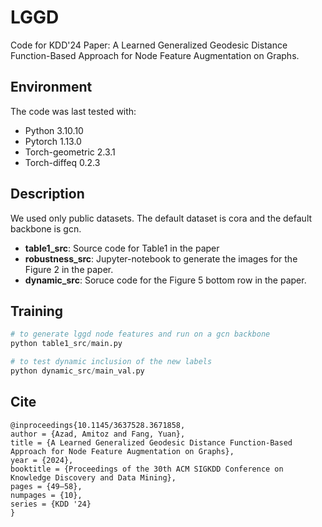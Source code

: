 # LGGD
Code for KDD'24 Paper: A Learned Generalized Geodesic Distance Function-Based Approach for Node Feature Augmentation on Graphs.

## Environment
The code was last tested with:
- Python 3.10.10
- Pytorch 1.13.0
- Torch-geometric 2.3.1
- Torch-diffeq 0.2.3


## Description
We used only public datasets. The default dataset is cora and the default backbone is gcn.

- **table1_src**: Source code for Table1 in the paper
- **robustness_src**: Jupyter-notebook to generate the images for the Figure 2 in the paper.
- **dynamic_src**: Soruce code for the Figure 5 bottom row in the paper.

## Training
```python
# to generate lggd node features and run on a gcn backbone
python table1_src/main.py

# to test dynamic inclusion of the new labels
python dynamic_src/main_val.py
```

## Cite
```
@inproceedings{10.1145/3637528.3671858,
author = {Azad, Amitoz and Fang, Yuan},
title = {A Learned Generalized Geodesic Distance Function-Based Approach for Node Feature Augmentation on Graphs},
year = {2024},
booktitle = {Proceedings of the 30th ACM SIGKDD Conference on Knowledge Discovery and Data Mining},
pages = {49–58},
numpages = {10},
series = {KDD '24}
}
```



